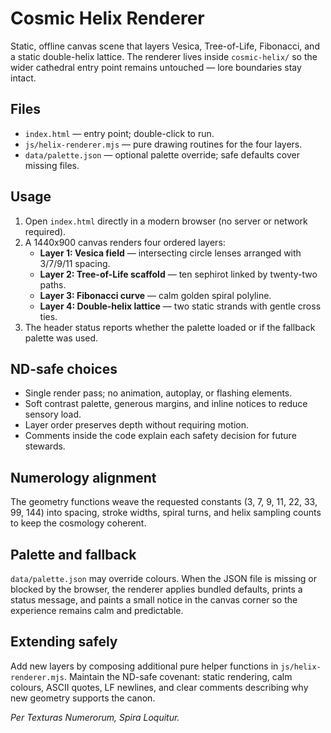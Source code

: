 # Cosmic Helix Renderer

Static, offline canvas scene that layers Vesica, Tree-of-Life, Fibonacci, and a static double-helix lattice. The renderer lives inside `cosmic-helix/` so the wider cathedral entry point remains untouched — lore boundaries stay intact.

## Files
- `index.html` — entry point; double-click to run.
- `js/helix-renderer.mjs` — pure drawing routines for the four layers.
- `data/palette.json` — optional palette override; safe defaults cover missing files.

## Usage
1. Open `index.html` directly in a modern browser (no server or network required).
2. A 1440x900 canvas renders four ordered layers:
   - **Layer 1: Vesica field** — intersecting circle lenses arranged with 3/7/9/11 spacing.
   - **Layer 2: Tree-of-Life scaffold** — ten sephirot linked by twenty-two paths.
   - **Layer 3: Fibonacci curve** — calm golden spiral polyline.
   - **Layer 4: Double-helix lattice** — two static strands with gentle cross ties.
3. The header status reports whether the palette loaded or if the fallback palette was used.

## ND-safe choices
- Single render pass; no animation, autoplay, or flashing elements.
- Soft contrast palette, generous margins, and inline notices to reduce sensory load.
- Layer order preserves depth without requiring motion.
- Comments inside the code explain each safety decision for future stewards.

## Numerology alignment
The geometry functions weave the requested constants (3, 7, 9, 11, 22, 33, 99, 144) into spacing, stroke widths, spiral turns, and helix sampling counts to keep the cosmology coherent.

## Palette and fallback
`data/palette.json` may override colours. When the JSON file is missing or blocked by the browser, the renderer applies bundled defaults, prints a status message, and paints a small notice in the canvas corner so the experience remains calm and predictable.

## Extending safely
Add new layers by composing additional pure helper functions in `js/helix-renderer.mjs`. Maintain the ND-safe covenant: static rendering, calm colours, ASCII quotes, LF newlines, and clear comments describing why new geometry supports the canon.

_Per Texturas Numerorum, Spira Loquitur._
